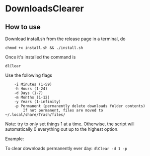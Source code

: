 # DownloadsClearer

## How to use
Download install.sh from the release page
in a terminal, do 

```chmod +x install.sh && ./install.sh```

Once it's installed the command is 

```dlClear ```

Use the following flags
```
    -i Minutes (1-59)
    -h Hours (1-24)
    -d Days (1-7)
    -m Months (1-12)
    -y Years (1-infinity)
    -p Permanent (permanently delete downloads folder contents)
        If not permanent, files are moved to ~/.local/share/Trash/files/
```

Note: try to only set things 1 at a time. Otherwise, the script will automatically 0 everything out up to the highest option.

Example: 

To clear downloads permanently ever day:
```dlClear -d 1 -p```
